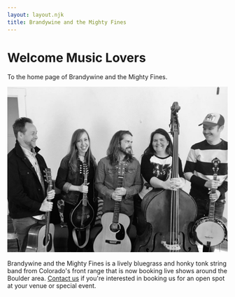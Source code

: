 ```yaml
---
layout: layout.njk
title: Brandywine and the Mighty Fines
---
```


# Welcome Music Lovers
To the home page of Brandywine and the Mighty Fines.

<img src='./images/themightyfines.jpg' class='profile'/> 

Brandywine and the Mighty Fines is a lively bluegrass and honky tonk string band from Colorado's front range that is now booking live shows around the Boulder area. <a href='/contact'>Contact us</a> if you're interested in booking us for an open spot at your venue or special event. 